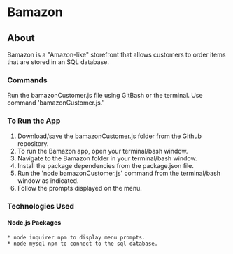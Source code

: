 # Bamazon

## About
Bamazon is a "Amazon-like" storefront that allows customers to order items that are stored in an SQL database.

### Commands
Run the bamazonCustomer.js file using GitBash or the terminal. Use command 'bamazonCustomer.js.'

### To Run the App
1.	Download/save the bamazonCustomer.js folder from the Github repository.
2.  To run the Bamazon app, open your terminal/bash window.
3.  Navigate to the Bamazon folder in your terminal/bash window.
4.  Install the package dependencies from the package.json file.
5.  Run the 'node bamazonCustomer.js' command from the terminal/bash window as indicated.
6.  Follow the prompts displayed on the menu.

### Technologies Used
#### Node.js Packages
    * node inquirer npm to display menu prompts.
    * node mysql npm to connect to the sql database.